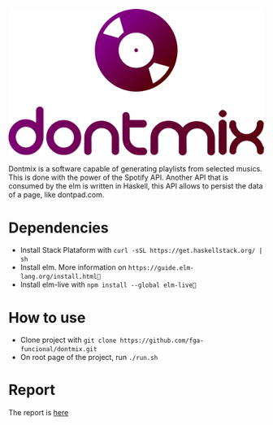 <p align="center">
  <img src="./dontmix/assets/dontmix.png"></img>
</p>

Dontmix is a software capable of generating playlists from selected musics.
This is done with the power of the Spotify API. Another API that is consumed by the elm is written in Haskell, this API
allows to persist the data of a page, like dontpad.com.


# Dependencies

- Install Stack Plataform with `curl -sSL https://get.haskellstack.org/ | sh`
- Install elm. More information on `https://guide.elm-lang.org/install.html`
- Install elm-live with `npm install --global elm-live`

# How to use

- Clone project with `git clone https://github.com/fga-funcional/dontmix.git`
- On root page of the project, run `./run.sh`

# Report

The report is [here](RELATORIO.md)